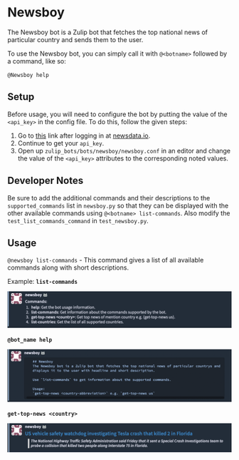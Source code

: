 # Newsboy

The Newsboy bot is a Zulip bot that fetches the top national news of particular country and sends them to the user.

To use the Newsboy bot, you can simply call it with `@<botname>` followed
by a command, like so:

```
@Newsboy help
```

## Setup

Before usage, you will need to configure the bot by putting the value of the `<api_key>` in the config file.
To do this, follow the given steps:

1. Go to [this]( https://newsdata.io/api-key) link after logging in at [newsdata.io]( https://newsdata.io).
2. Continue to get your `api_key`.
3. Open up `zulip_bots/bots/newsboy/newsboy.conf` in an editor and change the value of the `<api_key>` attributes to the corresponding noted values.

## Developer Notes

Be sure to add the additional commands and their descriptions to the `supported_commands`
list in `newsboy.py` so that they can be displayed with the other available commands using
`@<botname> list-commands`. Also modify the `test_list_commands_command` in
`test_newsboy.py`.

## Usage

`@newsboy list-commands` - This command gives a list of all available commands along with
short descriptions.

Example:
 **`list-commands`**

![](assets/commands.png)

 **`@bot_name help`**

![](assets/help.png)

 **`get-top-news <country>`**

![](assets/news.png)

